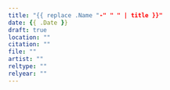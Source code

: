 ```yaml
---
title: "{{ replace .Name "-" " " | title }}"
date: {{ .Date }}
draft: true
location: ""
citation: ""
file: ""
artist: ""
reltype: ""
relyear: ""
---
```


